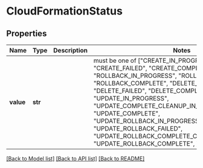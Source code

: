 # CloudFormationStatus


## Properties
Name | Type | Description | Notes
------------ | ------------- | ------------- | -------------
**value** | **str** |  |  must be one of ["CREATE_IN_PROGRESS", "CREATE_FAILED", "CREATE_COMPLETE", "ROLLBACK_IN_PROGRESS", "ROLLBACK_FAILED", "ROLLBACK_COMPLETE", "DELETE_IN_PROGRESS", "DELETE_FAILED", "DELETE_COMPLETE", "UPDATE_IN_PROGRESS", "UPDATE_COMPLETE_CLEANUP_IN_PROGRESS", "UPDATE_COMPLETE", "UPDATE_ROLLBACK_IN_PROGRESS", "UPDATE_ROLLBACK_FAILED", "UPDATE_ROLLBACK_COMPLETE_CLEANUP_IN_PROGRESS", "UPDATE_ROLLBACK_COMPLETE", ]

[[Back to Model list]](../README.md#documentation-for-models) [[Back to API list]](../README.md#documentation-for-api-endpoints) [[Back to README]](../README.md)


